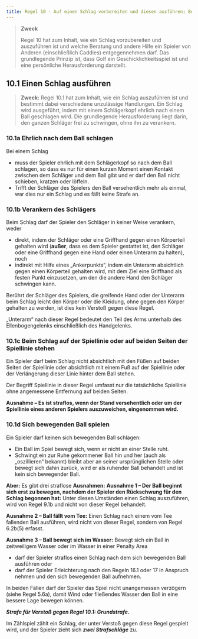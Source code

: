 ```yaml
---
title: Regel 10 - Auf einen Schlag vorbereiten und diesen ausführen; Beratung und Hilfe; Caddies
---
```


> **Zweck**
>
> Regel 10 hat zum Inhalt, wie ein Schlag vorzubereiten und auszuführen ist und welche Beratung und andere Hilfe ein Spieler von Anderen (einschließlich Caddies) entgegennehmen darf. Das grundlegende Prinzip ist, dass Golf ein Geschicklichkeitsspiel ist und eine persönliche Herausforderung darstellt.

## 10.1 Einen Schlag ausführen

> **Zweck:**
> Regel 10.1 hat zum Inhalt, wie ein Schlag auszuführen ist und bestimmt dabei verschiedene unzulässige Handlungen. Ein Schlag wird ausgeführt, indem mit einem Schlägerkopf ehrlich nach einem Ball geschlagen wird. Die grundlegende Herausforderung liegt darin, den ganzen Schläger frei zu schwingen, ohne ihn zu verankern.

### 10.1a Ehrlich nach dem Ball schlagen

Bei einem Schlag

- muss der Spieler ehrlich mit dem Schlägerkopf so nach dem Ball schlagen, so dass es nur für einen kurzen Moment einen Kontakt zwischen dem Schläger und dem Ball gibt und er darf den Ball nicht schieben, kratzen oder löffeln.
- Trifft der Schläger des Spielers den Ball versehentlich mehr als einmal, war dies nur ein Schlag und es fällt keine Strafe an.

### 10.1b Verankern des Schlägers

Beim Schlag darf der Spieler den Schläger in keiner Weise verankern, weder

- direkt, indem der Schläger oder eine Griffhand gegen einen Körperteil gehalten wird (**außer**, dass es dem Spieler gestattet ist, den Schläger oder eine Griffhand gegen eine Hand oder einen Unterarm zu halten), noch
- indirekt mit Hilfe eines „Ankerpunkts“, indem ein Unterarm absichtlich gegen einen Körperteil gehalten wird, mit dem Ziel eine Griffhand als festen Punkt einzusetzen, um den die andere Hand den Schläger schwingen kann.

Berührt der Schläger des Spielers, die greifende Hand oder der Unterarm beim Schlag leicht den Körper oder die Kleidung, ohne gegen den Körper gehalten zu werden, ist dies kein Verstoß gegen diese Regel.

„Unterarm“ nach dieser Regel bedeutet den Teil des Arms unterhalb des Ellenbogengelenks einschließlich des Handgelenks.

### 10.1c Beim Schlag auf der Spiellinie oder auf beiden Seiten der Spiellinie stehen

Ein Spieler darf beim Schlag nicht absichtlich mit den Füßen auf beiden Seiten der Spiellinie oder absichtlich mit einem Fuß auf der Spiellinie oder der Verlängerung dieser Linie hinter dem Ball stehen.

Der Begriff Spiellinie in dieser Regel umfasst nur die tatsächliche Spiellinie ohne angemessene Entfernung auf beiden Seiten.

**Ausnahme – Es ist straflos, wenn der Stand versehentlich oder um der Spiellinie eines anderen Spielers auszuweichen, eingenommen wird.**

### 10.1d Sich bewegenden Ball spielen

Ein Spieler darf keinen sich bewegenden Ball schlagen:

- Ein Ball im Spiel bewegt sich, wenn er nicht an einer Stelle ruht.
- Schwingt ein zur Ruhe gekommener Ball hin und her (auch als „oszillieren“ bekannt) bleibt aber an seiner ursprünglichen Stelle oder bewegt sich dahin zurück, wird er als ruhender Ball behandelt und ist kein sich bewegender Ball.

**Aber:** Es gibt drei straflose **Ausnahmen:**
**Ausnahme 1 – Der Ball beginnt sich erst zu bewegen, nachdem der Spieler den Rückschwung für den Schlag begonnen hat:** Unter diesen Umständen einen Schlag auszuführen, wird von Regel 9.1b und nicht von dieser Regel behandelt.

**Ausnahme 2 – Ball fällt vom Tee:** Einen Schlag nach einem vom Tee fallenden Ball ausführen, wird nicht von dieser Regel, sondern von Regel 6.2b(5) erfasst.

**Ausnahme 3 – Ball bewegt sich im Wasser:** Bewegt sich ein Ball in zeitweiligem Wasser oder im Wasser in einer Penalty Area

- darf der Spieler straflos einen Schlag nach dem sich bewegenden Ball ausführen oder
- darf der Spieler Erleichterung nach den Regeln 16.1 oder 17 in Anspruch nehmen und den sich bewegenden Ball aufnehmen.

In beiden Fällen darf der Spieler das Spiel nicht unangemessen verzögern (siehe Regel 5.6a), damit Wind oder fließendes Wasser den Ball in eine bessere Lage bewegen können.

**_Strafe für Verstoß gegen Regel 10.1: Grundstrafe._**

Im Zählspiel zählt ein Schlag, der unter Verstoß gegen diese Regel gespielt wird, und der Spieler zieht sich **_zwei Strafschläge_** zu.
